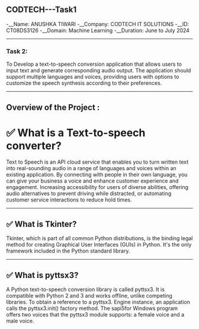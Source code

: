 ## CODTECH---Task1
-__Name: ANUSHKA TIWARI
-__Company: CODTECH IT SOLUTIONS
-__ID: CT08DS3126
-__Domain: Machine Learning
-__Duration: June to July 2024
***
### Task 2: 
To Develop a text-to-speech conversion application that allows users to input
text and generate corresponding audio output. The application should
support multiple languages and voices, providing users with options to
customize the speech synthesis according to their preferences.
***
## Overview of the Project :
# ✅ What is a Text-to-speech converter?
Text to Speech is an API cloud service that enables you to turn written text into real-sounding audio in a range of languages and voices within an existing application. By connecting with people in their own language, you can give your business a voice and enhance customer experience and engagement. Increasing accessibility for users of diverse abilities, offering audio alternatives to prevent driving while distracted, or automating customer service interactions to reduce hold times.
***
## ✅  What is Tkinter?
Tkinter, which is part of all common Python distributions, is the binding legal method for creating Graphical User Interfaces (GUIs) in Python. It's the only framework included in the Python standard library.
***
## ✅  What is pyttsx3? 
A Python text-to-speech conversion library is called pyttsx3. It is compatible with Python 2 and 3 and works offline, unlike competing libraries. To obtain a reference to a pyttsx3. Engine instance, an application calls the pyttsx3.init() factory method. The sapi5for Windows program offers two voices that the pyttsx3 module supports: a female voice and a male voice.
